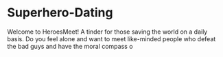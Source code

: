 # Superhero-Dating
Welcome to HeroesMeet! A tinder for those saving the world on a daily basis. Do you feel alone and want to meet like-minded people who defeat the bad guys and have the moral compass o

